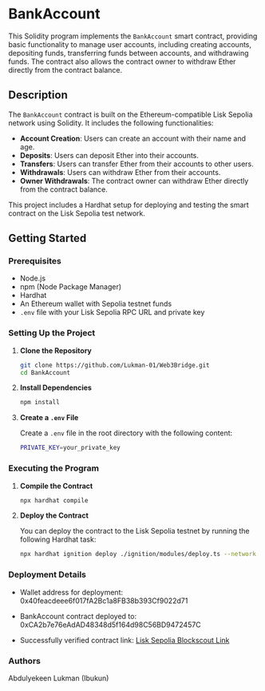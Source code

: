 # BankAccount

This Solidity program implements the `BankAccount` smart contract, providing basic functionality to manage user accounts, including creating accounts, depositing funds, transferring funds between accounts, and withdrawing funds. The contract also allows the contract owner to withdraw Ether directly from the contract balance.

## Description

The `BankAccount` contract is built on the Ethereum-compatible Lisk Sepolia network using Solidity. It includes the following functionalities:
- **Account Creation**: Users can create an account with their name and age.
- **Deposits**: Users can deposit Ether into their accounts.
- **Transfers**: Users can transfer Ether from their accounts to other users.
- **Withdrawals**: Users can withdraw Ether from their accounts.
- **Owner Withdrawals**: The contract owner can withdraw Ether directly from the contract balance.

This project includes a Hardhat setup for deploying and testing the smart contract on the Lisk Sepolia test network.

## Getting Started

### Prerequisites

- Node.js
- npm (Node Package Manager)
- Hardhat
- An Ethereum wallet with Sepolia testnet funds
- `.env` file with your Lisk Sepolia RPC URL and private key

### Setting Up the Project

1. **Clone the Repository**

   ```bash
   git clone https://github.com/Lukman-01/Web3Bridge.git
   cd BankAccount
   ```

2. **Install Dependencies**

   ```bash
   npm install
   ```

3. **Create a `.env` File**

   Create a `.env` file in the root directory with the following content:

   ```bash
   PRIVATE_KEY=your_private_key
   ```

### Executing the Program

1. **Compile the Contract**

   ```bash
   npx hardhat compile
   ```

2. **Deploy the Contract**

   You can deploy the contract to the Lisk Sepolia testnet by running the following Hardhat task:

   ```bash
   npx hardhat ignition deploy ./ignition/modules/deploy.ts --network lisk-sepolia --verify
   ```

### Deployment Details

- Wallet address for deployment: 0x40feacdeee6f017fA2Bc1a8FB38b393Cf9022d71

- BankAccount contract deployed to: 0xCA2b7e76eAdAD48348d5f164d98C56BD9472457C

- Successfully verified contract link: [Lisk Sepolia Blockscout Link](https://sepolia-blockscout.lisk.com/address/0xCA2b7e76eAdAD48348d5f164d98C56BD9472457C#code)

### Authors

Abdulyekeen Lukman (Ibukun)